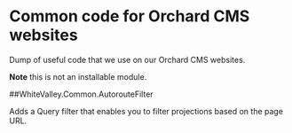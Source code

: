 Common code for Orchard CMS websites
=================================

Dump of useful code that we use on our Orchard CMS websites.

**Note** this is not an installable module.

##WhiteValley.Common.AutorouteFilter

Adds a Query filter that enables you to filter projections based on the page URL.
